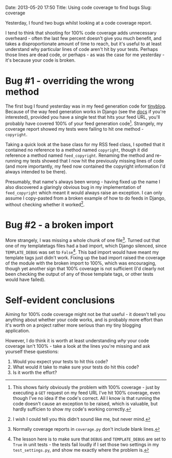 Date: 2013-05-20 17:50
Title: Using code coverage to find bugs
Slug: coverage

Yesterday, I found two bugs whilst looking at a code coverage
report.

I tend to think that shooting for 100% code coverage adds unnecessary
overheard - often the last few percent doesn't give you much benefit,
and takes a disproportionate amount of time to reach, but it's useful
to at least understand why particular lines of code aren't hit by your
tests. Perhaps those lines are dead code, or perhaps - as was the case
for me yesterday - it's because your code is broken.

# Bug #1 - overriding the wrong method

The first bug I found yesterday was in my feed generation code for
[tinyblog][tinyblog]. Because of the way feed generation works in
Django (see the [docs][feeddocs] if you're interested), provided you
have a single test that hits your feed URL, you'll probably have
covered 100% of your feed generation code[^1]. Strangely, my coverage
report showed my tests were failing to hit one method - `copyright`.

Taking a quick look at the base class for my RSS feed class, I spotted
that it contained no reference to a method named `copyright`, though
it did reference a method named `feed_copyright`. Renaming the method
and re-running my tests showed that I now hit the previously missing
lines of code (and more importantly, my feed now contained the
copyright information I'd always intended to be there).

Presumably, that name's always been wrong - having fixed up the name I
also discovered a glaringly obvious bug in my implementation of
`feed_copyright` which meant it would always raise an exception. I can
only assume I copy-pasted from a broken example of how to do feeds in
Django, without checking whether it worked[^2].

# Bug #2 - a broken import

More strangely, I was missing a whole chunk of one file[^3]. Turned
out that one of my templatetags files had a bad import, which Django
silenced, since `TEMPLATE_DEBUG` was set to `False`[^4]. This bad
import would have meant my template tags just didn't work. Fixing up
the bad import raised the coverage of the module with the broken
import to 100%, which was encouraging, though yet another sign that
100% coverage is not sufficient (I'd clearly not been checking the
output of any of those template tags, or other tests would have
failed).

# Self-evident conclusions

Aiming for 100% code coverage might not be that useful - it doesn't
tell you anything about whether your code works, and is probably more
effort than it's worth on a project rather more serious than my tiny
blogging application.

However, I do think it is worth at least understanding *why* your
code coverage isn't 100% - take a look at the lines you're missing and ask yourself these questions:

1. Would you expect your tests to hit this code?
2. What would it take to make sure your tests do hit this code?
3. Is it worth the effort?

[^1]: This shows fairly obviously the problem with 100% coverage -
      just by executing a `GET` request on my feed URL I've hit 100%
      coverage, even though I've no idea if the code's correct. All I
      know is that running the code doesn't cause an exception to be
      raised, which is valuable, but hardly sufficien to show my
      code's working correctly.
[^2]: I wish I could tell you this didn't sound like me, but never
      mind.
[^3]: Normally coverage reports in `coverage.py` don't include blank
      lines.
[^4]: The lesson here is to make sure that `DEBUG` and
      `TEMPLATE_DEBUG` are set to `True` in unit tests - the tests
      fail loudly if I set those two settings in my
      `test_settings.py`, and show me exactly where the problem is.

[tinyblog]: https://github.com/dominicrodger/tinyblog/ "My tiny application for blogging, which probably won't fit your needs"
[feeddocs]: https://docs.djangoproject.com/en/dev/ref/contrib/syndication/ "Read the Django documentation on feed generation"
